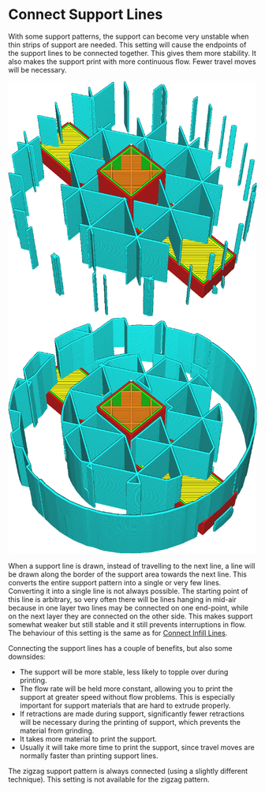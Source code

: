 Connect Support Lines
====
With some support patterns, the support can become very unstable when thin strips of support are needed. This setting will cause the endpoints of the support lines to be connected together. This gives them more stability. It also makes the support print with more continuous flow. Fewer travel moves will be necessary.

<!--screenshot {
"image_path": "zig_zaggify_support_disabled.png",
"models": [{"script": "plug.scad"}],
"camera_position": [71, 71, 147],
"settings": {
    "support_enable": true,
    "support_pattern": "triangles",
    "support_wall_count": 0,
    "support_offset": 0.2,
    "zig_zaggify_support": false
},
"layer": 236,
"colours": 64
}-->
<!--screenshot {
"image_path": "zig_zaggify_support_enabled.png",
"models": [{"script": "plug.scad"}],
"camera_position": [71, 71, 147],
"settings": {
    "support_enable": true,
    "support_pattern": "triangles",
    "support_wall_count": 0,
    "support_offset": 0.2,
    "zig_zaggify_support": true
},
"layer": 236,
"colours": 64
}-->
![Disconnected support lines](images/zig_zaggify_support_disabled.png)
![Connected support lines](images/zig_zaggify_support_enabled.png)

When a support line is drawn, instead of travelling to the next line, a line will be drawn along the border of the support area towards the next line. This converts the entire support pattern into a single or very few lines. Converting it into a single line is not always possible. The starting point of this line is arbitrary, so very often there will be lines hanging in mid-air because in one layer two lines may be connected on one end-point, while on the next layer they are connected on the other side. This makes support somewhat weaker but still stable and it still prevents interruptions in flow. The behaviour of this setting is the same as for [Connect Infill Lines](zig_zaggify_infill.md).

Connecting the support lines has a couple of benefits, but also some downsides:
* The support will be more stable, less likely to topple over during printing.
* The flow rate will be held more constant, allowing you to print the support at greater speed without flow problems. This is especially important for support materials that are hard to extrude properly.
* If retractions are made during support, significantly fewer retractions will be necessary during the printing of support, which prevents the material from grinding.
* It takes more material to print the support.
* Usually it will take more time to print the support, since travel moves are normally faster than printing support lines.

The zigzag support pattern is always connected (using a slightly different technique). This setting is not available for the zigzag pattern.